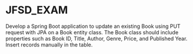 # JFSD_EXAM
Develop a Spring Boot application to update an existing Book using PUT request with JPA on a Book entity class. The Book class should include properties such as Book ID, Title, Author, Genre, Price, and Published Year. Insert records manually in the table.
